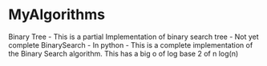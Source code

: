 # MyAlgorithms
Binary Tree - This is a partial Implementation of binary search tree - Not yet complete
BinarySearch - In python - This is a complete implementation of the Binary Search algorithm. This has a big o of log base 2 of n log(n)
